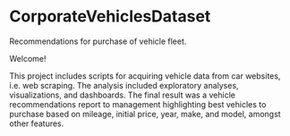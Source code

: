 # CorporateVehiclesDataset
Recommendations for purchase of vehicle fleet.

Welcome!

This project includes scripts for acquiring vehicle data from car websites, i.e. web scraping. The analysis included exploratory analyses, visualizations, and dashboards. The final result was a vehicle recommendations report to management highlighting best vehicles to purchase based on mileage, initial price, year, make, and model, amongst other features.  
